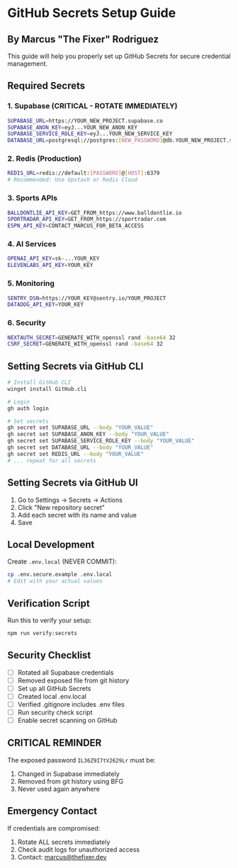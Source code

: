 # GitHub Secrets Setup Guide
## By Marcus "The Fixer" Rodriguez

This guide will help you properly set up GitHub Secrets for secure credential management.

## Required Secrets

### 1. Supabase (CRITICAL - ROTATE IMMEDIATELY)
```bash
SUPABASE_URL=https://YOUR_NEW_PROJECT.supabase.co
SUPABASE_ANON_KEY=eyJ...YOUR_NEW_ANON_KEY
SUPABASE_SERVICE_ROLE_KEY=eyJ...YOUR_NEW_SERVICE_KEY
DATABASE_URL=postgresql://postgres:[NEW_PASSWORD]@db.YOUR_NEW_PROJECT.supabase.co:5432/postgres
```

### 2. Redis (Production)
```bash
REDIS_URL=redis://default:[PASSWORD]@[HOST]:6379
# Recommended: Use Upstash or Redis Cloud
```

### 3. Sports APIs
```bash
BALLDONTLIE_API_KEY=GET_FROM_https://www.balldontlie.io
SPORTRADAR_API_KEY=GET_FROM_https://sportradar.com
ESPN_API_KEY=CONTACT_MARCUS_FOR_BETA_ACCESS
```

### 4. AI Services
```bash
OPENAI_API_KEY=sk-...YOUR_KEY
ELEVENLABS_API_KEY=YOUR_KEY
```

### 5. Monitoring
```bash
SENTRY_DSN=https://YOUR_KEY@sentry.io/YOUR_PROJECT
DATADOG_API_KEY=YOUR_KEY
```

### 6. Security
```bash
NEXTAUTH_SECRET=GENERATE_WITH_openssl rand -base64 32
CSRF_SECRET=GENERATE_WITH_openssl rand -base64 32
```

## Setting Secrets via GitHub CLI

```bash
# Install GitHub CLI
winget install GitHub.cli

# Login
gh auth login

# Set secrets
gh secret set SUPABASE_URL --body "YOUR_VALUE"
gh secret set SUPABASE_ANON_KEY --body "YOUR_VALUE"
gh secret set SUPABASE_SERVICE_ROLE_KEY --body "YOUR_VALUE"
gh secret set DATABASE_URL --body "YOUR_VALUE"
gh secret set REDIS_URL --body "YOUR_VALUE"
# ... repeat for all secrets
```

## Setting Secrets via GitHub UI

1. Go to Settings → Secrets → Actions
2. Click "New repository secret"
3. Add each secret with its name and value
4. Save

## Local Development

Create `.env.local` (NEVER COMMIT):
```bash
cp .env.secure.example .env.local
# Edit with your actual values
```

## Verification Script

Run this to verify your setup:
```bash
npm run verify:secrets
```

## Security Checklist

- [ ] Rotated all Supabase credentials
- [ ] Removed exposed file from git history
- [ ] Set up all GitHub Secrets
- [ ] Created local .env.local
- [ ] Verified .gitignore includes .env files
- [ ] Run security check script
- [ ] Enable secret scanning on GitHub

## CRITICAL REMINDER

The exposed password `IL36Z9I7tV2629Lr` must be:
1. Changed in Supabase immediately
2. Removed from git history using BFG
3. Never used again anywhere

## Emergency Contact

If credentials are compromised:
1. Rotate ALL secrets immediately
2. Check audit logs for unauthorized access
3. Contact: marcus@thefixer.dev